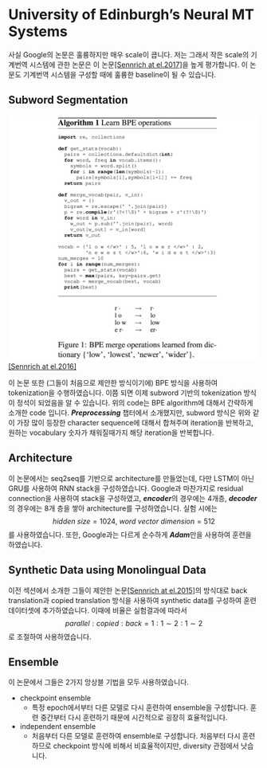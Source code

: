 # University of Edinburgh’s Neural MT Systems

사실 Google의 논문은 훌륭하지만 매우 scale이 큽니다. 저는 그래서 작은 scale의 기계번역 시스템에 관한 논문은 이 논문[\[Sennrich at el.2017\]](https://arxiv.org/pdf/1708.00726.pdf)을 높게 평가합니다. 이 논문도 기계번역 시스템을 구성할 때에 훌륭한 baseline이 될 수 있습니다.

## Subword Segmentation

![](/assets/nmt-edinburgh-1.png)
[[Sennrich at el.2016]](http://www.aclweb.org/anthology/P16-1162)

이 논문 또한 (그들이 처음으로 제안한 방식이기에) BPE 방식을 사용하여 tokenization을 수행하였습니다. 이쯤 되면 이제 subword 기반의 tokenization 방식이 정석이 되었음을 알 수 있습니다. 위의 code는 BPE algorithm에 대해서 간략하게 소개한 code 입니다. ***Preprocessing*** 챕터에서 소개했지만, subword 방식은 위와 같이 가장 많이 등장한 character sequence에 대해서 합쳐주며 iteration을 반복하고, 원하는 vocabulary 숫자가 채워질때가지 해당 iteration을 반복합니다.

## Architecture

이 논문에서는 seq2seq를 기반으로 architecture를 만들었는데, 다만 LSTM이 아닌 GRU를 사용하여 RNN stack을 구성하였습니다. Google과 마찬가지로 residual connection을 사용하여 stack을 구성하였고, ***encoder***의 경우에는 4개층, ***decoder***의 경우에는 8개 층을 쌓아 architecture를 구성하였습니다. 실험 시에는 $$ hidden~size = 1024,~word~vector~dimension = 512 $$를 사용하였습니다. 또한, Google과는 다르게 순수하게 ***Adam***만을 사용하여 훈련을 하였습니다.

## Synthetic Data using Monolingual Data

이전 섹션에서 소개한 그들이 제안한 논문[[Sennrich at el.2015]](https://arxiv.org/pdf/1511.06709.pdf)의 방식대로 back translation과 copied translation 방식을 사용하여 synthetic data를 구성하여 훈련 데이터셋에 추가하였습니다. 이때에 비율은 실험결과에 따라서 $$ parallel : copied : back = 1 : 1 \sim 2 : 1\sim 2 $$로 조절하여 사용하였습니다.

## Ensemble

이 논문에서 그들은 2가지 앙상블 기법을 모두 사용하였습니다.

- checkpoint ensemble
    + 특정 epoch에서부터 다른 모델로 다시 훈련하여 ensemble을 구성합니다. 훈련 중간부터 다시 훈련하기 때문에 시간적으로 굉장히 효율적입니다.
- independent ensemble
    + 처음부터 다른 모델로 훈련하여 ensemble로 구성합니다. 처음부터 다시 훈련하므로 checkpoint 방식에 비해서 비효율적이지만, diversity 관점에서 낫습니다.